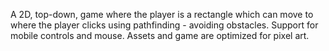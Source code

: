 A 2D, top-down, game where the player is a rectangle which can move to where the player clicks using pathfinding - avoiding obstacles.
Support for mobile controls and mouse.
Assets and game are optimized for pixel art.